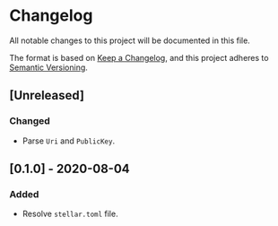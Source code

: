# Changelog

All notable changes to this project will be documented in this file.

The format is based on [Keep a Changelog](https://keepachangelog.com/en/1.0.0/),
and this project adheres to [Semantic Versioning](https://semver.org/spec/v2.0.0.html).

## [Unreleased]
### Changed
 - Parse `Uri` and `PublicKey`.


## [0.1.0] - 2020-08-04
### Added
 - Resolve `stellar.toml` file.
